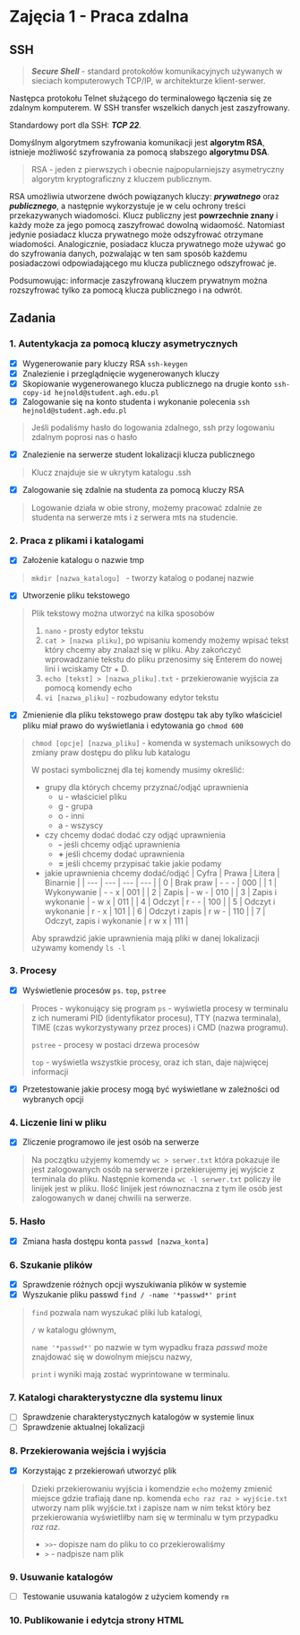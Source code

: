 # Zajęcia 1 - Praca zdalna
## SSH
> ***Secure Shell*** - standard protokołów komunikacyjnych używanych w sieciach komputerowych TCP/IP, w architekturze klient-serwer.

Następca protokołu Telnet służącego do terminalowego łączenia się ze zdalnym komputerem. W SSH transfer wszelkich danych jest zaszyfrowany.

Standardowy port dla SSH: ***TCP 22***.

Domyślnym algorytmem szyfrowania komunikacji jest **algorytm RSA**, istnieje możliwość szyfrowania za pomocą słabszego **algorytmu DSA**. 

>RSA - jeden z pierwszych i obecnie najpopularniejszy asymetryczny algorytm kryptograficzny z kluczem publicznym. 

RSA umożliwia utworzene dwóch powiązanych kluczy: ***prywatnego*** oraz ***publicznego***, a następnie wykorzystuje je w celu ochrony treści przekazywanych wiadomości. Klucz publiczny jest **powrzechnie znany** i każdy może za jego pomocą zaszyfrować dowolną widaomość. Natomiast jedynie posiadacz klucza prywatnego może odszyfrować otrzymane wiadomości. Analogicznie, posiadacz klucza prywatnego może używać go do szyfrowania danych, pozwalając w ten sam sposób każdemu posiadaczowi odpowiadającego mu klucza publicznego odszyfrować je.

Podsumowując: informacje zaszyfrowaną kluczem prywatnym można rozszyfrować tylko za pomocą klucza publicznego i na odwrót.

## Zadania
### 1. Autentykacja za pomocą kluczy asymetrycznych
- [x] Wygenerowanie pary kluczy RSA `ssh-keygen`
- [x] Znalezienie i przeglądnięcie wygenerowanych kluczy
- [x] Skopiowanie wygenerowanego klucza publicznego na drugie konto  `ssh-copy-id hejnold@student.agh.edu.pl`
- [x] Zalogowanie się na konto studenta i wykonanie polecenia `ssh hejnold@student.agh.edu.pl `
> Jeśli podaliśmy hasło do logowania zdalnego, ssh przy logowaniu zdalnym poprosi nas o hasło
- [x] Znalezienie na serwerze student lokalizacji klucza publicznego
> Klucz znajduje sie w ukrytym katalogu .ssh
- [x] Zalogowanie się zdalnie na studenta za pomocą kluczy RSA 
> Logowanie działa w obie strony, możemy pracować zdalnie ze studenta na serwerze mts i z serwera mts na studencie.

### 2. Praca z plikami i katalogami
- [x] Założenie katalogu o nazwie tmp  
> `mkdir [nazwa_katalogu] ` - tworzy katalog o podanej nazwie

- [x] Utworzenie pliku tekstowego
> Plik tekstowy można utworzyć na kilka sposobów
>  1. `nano` - prosty edytor tekstu
>  2. `cat > [nazwa pliku]`, po wpisaniu komendy możemy wpisać tekst który chcemy aby znalazł się w pliku. Aby zakończyć wprowadzanie tekstu do pliku przenosimy się Enterem do nowej lini i wciskamy Ctr + D.
> 3. `echo [tekst] > [nazwa_pliku].txt` - przekierowanie wyjścia za pomocą komendy echo
> 4. `vi [nazwa_pliku]` - rozbudowany edytor tekstu

- [x] Zmienienie dla pliku tekstowego praw dostępu tak aby tylko właściciel pliku miał prawo do wyświetlania i edytowania go `chmod 600`
> `chmod [opcje] [nazwa_pliku]` - komenda w systemach uniksowych do zmiany praw dostępu do pliku lub katalogu
> 
> W postaci symbolicznej dla tej komendy musimy określić:
>  - grupy dla których chcemy przyznać/odjąć uprawnienia
>    - u - właściciel pliku
>    - g - grupa
>    - o - inni
>    - a - wszyscy
>  - czy chcemy dodać dodać czy odjąć uprawnienia
>     - **-** jeśli chcemy odjąć uprawnienia
>     - **+** jeśli chcemy dodać uprawnienia
>     - **=** jeśli chcemy przypisać takie jakie podamy
>  - jakie uprawnienia chcemy dodać/odjąć
>    | Cyfra | Prawa | Litera | Binarnie |
>    | --- | --- | --- | --- |
>    | 0 | Brak praw | - - - | 000 |
>    | 1 | Wykonywanie | - - x | 001 |
>    | 2 | Zapis | - w - | 010 |
>    | 3 | Zapis i wykonanie | - w x | 011 |
>    | 4 | Odczyt | r - - | 100 |
>    | 5 | Odczyt i wykonanie | r - x | 101 |
>    | 6 | Odczyt i zapis | r w - | 110 |
>    | 7 | Odczyt, zapis i wykonanie | r w x | 111 |
>
> Aby sprawdzić jakie uprawnienia mają pliki w danej lokalizacji używamy komendy `ls -l`


### 3. Procesy
- [x] Wyświetlenie procesów `ps`. `top`, `pstree`
> Proces - wykonujący się program
> `ps` - wyświetla procesy w terminalu z ich numerami PID (identyfikator procesu), TTY (nazwa terminala), TIME (czas wykorzystywany przez proces) i  CMD (nazwa programu).
> 
> `pstree` - procesy w postaci drzewa procesów
> 
> `top` - wyświetla wszystkie procesy, oraz ich stan, daje najwięcej informacji

- [x] Przetestowanie jakie procesy mogą być wyświetlane w zależności od wybranych opcji

### 4. Liczenie lini w pliku
  - [x] Zliczenie programowo ile jest osób na serwerze
> Na początku użyjemy komemdy `wc > serwer.txt` która pokazuje ile jest zalogowanych osób na serwerze i przekierujemy jej wyjście z terminala do pliku. Następnie komenda `wc -l serwer.txt` policzy ile linijek jest w pliku. Ilość linijek jest równoznaczna z tym ile osób jest zalogowanych w danej chwilii na serwerze.

### 5. Hasło
- [x] Zmiana hasła dostępu konta `passwd [nazwa_konta]`

### 6. Szukanie plików
- [x] Sprawdzenie różnych opcji wyszukiwania plików w systemie
- [x] Wyszukanie pliku passwd `find / -name '*passwd*' print`
> `find` pozwala nam wyszukać pliki lub katalogi, 
>
> `/` w katalogu głównym,
>
> `name '*passwd*'` po nazwie w tym wypadku fraza *passwd* może znajdować się w dowolnym miejscu nazwy,
>
> `print`  i wyniki mają zostać wyprintowane w terminalu. 

### 7. Katalogi charakterystyczne dla systemu linux
- [ ] Sprawdzenie charakterystycznych katalogów w systemie linux
- [ ] Sprawdzenie aktualnej lokalizacji
 
 ### 8. Przekierowania wejścia i wyjścia
 - [x] Korzystając z przekierowań utworzyć plik
 > Dzieki przekierowaniu wyjścia i komendzie `echo` możemy zmienić miejsce gdzie trafiają dane np. komenda `echo raz raz > wyjście.txt` utworzy nam plik wyjście.txt i zapisze nam w nim tekst który bez przekierowania wyświetliłby nam się w terminalu w tym przypadku *raz raz*.
 >  
 >  - `>>`- dopisze nam do pliku to co przekierowaliśmy
 >  - `>` - nadpisze nam plik   
 
 ### 9. Usuwanie katalogów
 - [ ] Testowanie usuwania katalogów z użyciem komendy `rm`
 
 ### 10. Publikowanie i edytcja strony HTML
 


    

